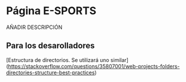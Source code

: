 # Página E-SPORTS

AÑADIR DESCRIPCIÓN

## Para los desarolladores

[Estructura de directorios. Se utilizará uno similar] (https://stackoverflow.com/questions/35807001/web-projects-folders-directories-structure-best-practices)
